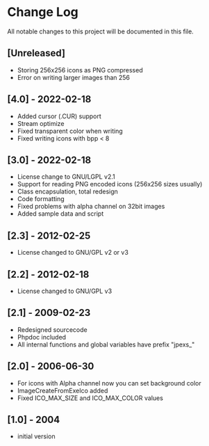 # Change Log
All notable changes to this project will be documented in this file.

## [Unreleased]
 - Storing 256x256 icons as PNG compressed
 - Error on writing larger images than 256

## [4.0] - 2022-02-18
 - Added cursor (.CUR) support
 - Stream optimize
 - Fixed transparent color when writing
 - Fixed writing icons with bpp < 8

## [3.0] - 2022-02-18
 - License change to GNU/LGPL v2.1
 - Support for reading PNG encoded icons (256x256 sizes usually)
 - Class encapsulation, total redesign
 - Code formatting
 - Fixed problems with alpha channel on 32bit images
 - Added sample data and script

## [2.3] - 2012-02-25
 - License changed to GNU/GPL v2 or v3

## [2.2] - 2012-02-18
 - License changed to GNU/GPL v3

## [2.1] - 2009-02-23
  - Redesigned sourcecode
  - Phpdoc included
  - All internal functions and global variables have prefix "jpexs_"

## [2.0] - 2006-06-30
 - For icons with Alpha channel now you can set background color
 - ImageCreateFromExeIco added
 - Fixed ICO_MAX_SIZE and ICO_MAX_COLOR values

## [1.0] - 2004
 - initial version

